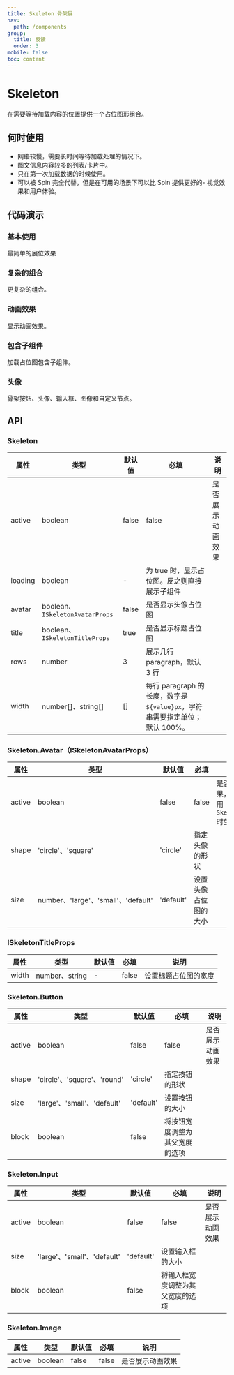 ```yaml
---
title: Skeleton 骨架屏
nav:
  path: /components
group:
  title: 反馈
  order: 3
mobile: false
toc: content
---
```


# Skeleton

在需要等待加载内容的位置提供一个占位图形组合。

## 何时使用

- 网络较慢，需要长时间等待加载处理的情况下。
- 图文信息内容较多的列表/卡片中。
- 只在第一次加载数据的时候使用。
- 可以被 Spin 完全代替，但是在可用的场景下可以比 Spin 提供更好的- 视觉效果和用户体验。

## 代码演示

### 基本使用

最简单的展位效果

<code src='./demos/demo1.tsx'></code>

### 复杂的组合

更复杂的组合。

<code src='./demos/demo2.tsx'></code>

### 动画效果

显示动画效果。

<code src='./demos/demo3.tsx'></code>

### 包含子组件

加载占位图包含子组件。

<code src='./demos/demo4.tsx'></code>

### 头像

骨架按钮、头像、输入框、图像和自定义节点。

<code src='./demos/demo5.tsx'></code>

## API

### Skeleton

| 属性    | 类型                            | 默认值 | 必填                                                                        | 说明             |
| ------- | ------------------------------- | ------ | --------------------------------------------------------------------------- | ---------------- |
| active  | boolean                         | false  | false                                                                       | 是否展示动画效果 |
| loading | boolean                         | -      | 为 true 时，显示占位图。反之则直接展示子组件                                |
| avatar  | boolean、`ISkeletonAvatarProps` | false  | 是否显示头像占位图                                                          |
| title   | boolean、`ISkeletonTitleProps`  | true   | 是否显示标题占位图                                                          |
| rows    | number                          | 3      | 展示几行 paragraph，默认 3 行                                               |
| width   | number[]、string[]              | []     | 每行 paragraph 的长度，数字是 `${value}px`，字符串需要指定单位；默认 100%。 |

### Skeleton.Avatar（ISkeletonAvatarProps）

| 属性   | 类型                                | 默认值    | 必填                 | 说明                                                    |
| ------ | ----------------------------------- | --------- | -------------------- | ------------------------------------------------------- |
| active | boolean                             | false     | false                | 是否展示动画效果，仅在单独使用 `Skeleton.Avatar` 时生效 |
| shape  | 'circle'、'square'                  | 'circle'  | 指定头像的形状       |
| size   | number、'large'、'small'、'default' | 'default' | 设置头像占位图的大小 |

### ISkeletonTitleProps

| 属性  | 类型           | 默认值 | 必填  | 说明                 |
| ----- | -------------- | ------ | ----- | -------------------- |
| width | number、string | -      | false | 设置标题占位图的宽度 |

### Skeleton.Button

| 属性   | 类型                        | 默认值    | 必填                           | 说明             |
| ------ | --------------------------- | --------- | ------------------------------ | ---------------- |
| active | boolean                     | false     | false                          | 是否展示动画效果 |
| shape  | 'circle'、'square'、'round' | 'circle'  | 指定按钮的形状                 |
| size   | 'large'、'small'、'default' | 'default' | 设置按钮的大小                 |
| block  | boolean                     | false     | 将按钮宽度调整为其父宽度的选项 |

### Skeleton.Input

| 属性   | 类型                        | 默认值    | 必填                             | 说明             |
| ------ | --------------------------- | --------- | -------------------------------- | ---------------- |
| active | boolean                     | false     | false                            | 是否展示动画效果 |
| size   | 'large'、'small'、'default' | 'default' | 设置输入框的大小                 |
| block  | boolean                     | false     | 将输入框宽度调整为其父宽度的选项 |

### Skeleton.Image

| 属性   | 类型    | 默认值 | 必填  | 说明             |
| ------ | ------- | ------ | ----- | ---------------- |
| active | boolean | false  | false | 是否展示动画效果 |
